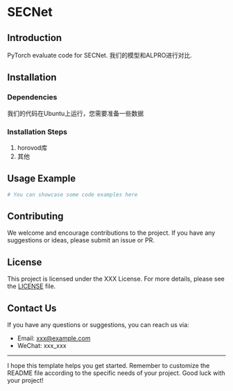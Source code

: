 # SECNet 

## Introduction
PyTorch evaluate code for SECNet. 我们的模型和ALPRO进行对比. 

## Installation 
### Dependencies
我们的代码在Ubuntu上运行，您需要准备一些数据

### Installation Steps
1. horovod库 
2. 其他

## Usage Example
```python
# You can showcase some code examples here
```

## Contributing
We welcome and encourage contributions to the project. If you have any suggestions or ideas, please submit an issue or PR.

## License
This project is licensed under the XXX License. For more details, please see the [LICENSE](LICENSE) file.

## Contact Us
If you have any questions or suggestions, you can reach us via:
- Email: xxx@example.com
- WeChat: xxx_xxx

---

I hope this template helps you get started. Remember to customize the README file according to the specific needs of your project. Good luck with your project!
